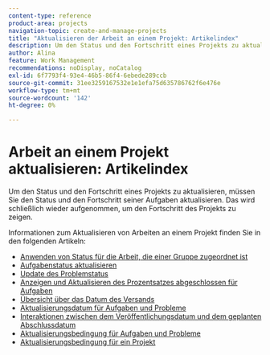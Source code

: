 ```yaml
---
content-type: reference
product-area: projects
navigation-topic: create-and-manage-projects
title: "Aktualisieren der Arbeit an einem Projekt: Artikelindex"
description: Um den Status und den Fortschritt eines Projekts zu aktualisieren, müssen Sie den Status und den Fortschritt seiner Aufgaben aktualisieren. Das wird schließlich wieder aufgenommen, um den Fortschritt des Projekts zu zeigen.
author: Alina
feature: Work Management
recommendations: noDisplay, noCatalog
exl-id: 6f7793f4-93e4-46b5-86f4-6ebede289ccb
source-git-commit: 31ee3259167532e1e1efa75d635786762f6e476e
workflow-type: tm+mt
source-wordcount: '142'
ht-degree: 0%

---
```


# Arbeit an einem Projekt aktualisieren: Artikelindex

<!--Audited: 01/2024-->

Um den Status und den Fortschritt eines Projekts zu aktualisieren, müssen Sie den Status und den Fortschritt seiner Aufgaben aktualisieren. Das wird schließlich wieder aufgenommen, um den Fortschritt des Projekts zu zeigen.

Informationen zum Aktualisieren von Arbeiten an einem Projekt finden Sie in den folgenden Artikeln:

* [Anwenden von Status für die Arbeit, die einer Gruppe zugeordnet ist](../../../manage-work/projects/updating-work-in-a-project/apply-custom-status-work-assigned-to-group.md)
* [Aufgabenstatus aktualisieren](../../../manage-work/projects/updating-work-in-a-project/update-task-status.md)
* [Update des Problemstatus](../../../manage-work/projects/updating-work-in-a-project/update-issue-status.md)
* [Anzeigen und Aktualisieren des Prozentsatzes abgeschlossen für Aufgaben](../../../manage-work/projects/updating-work-in-a-project/view-update-percent-complete-for-tasks.md)
* [Übersicht über das Datum des Versands ](../../../manage-work/projects/updating-work-in-a-project/overview-of-commit-dates.md)
* [Aktualisierungsdatum für Aufgaben und Probleme ](../../../manage-work/projects/updating-work-in-a-project/update-commit-date-on-tasks-and-issues.md)
* [Interaktionen zwischen dem Veröffentlichungsdatum und dem geplanten Abschlussdatum](../../../manage-work/projects/updating-work-in-a-project/interactions-between-commit-and-planned-completion-dates.md)
* [Aktualisierungsbedingung für Aufgaben und Probleme](../../../manage-work/projects/updating-work-in-a-project/update-condition-for-tasks-and-issues.md)
* [Aktualisierungsbedingung für ein Projekt](../../../manage-work/projects/updating-work-in-a-project/update-condition-on-project.md)
